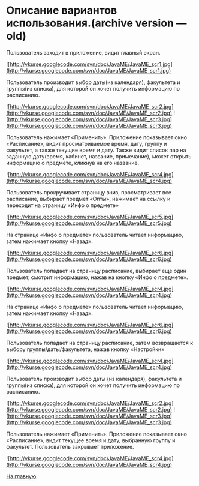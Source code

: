 # Описание вариантов использования.(archive version — old) #

Пользователь заходит в приложение, видит главный экран.

![http://vkurse.googlecode.com/svn/doc/JavaME/JavaME_scr1.jpg](http://vkurse.googlecode.com/svn/doc/JavaME/JavaME_scr1.jpg)

Пользователь производит выбор даты(из календаря), факультета и группы(из списка), для которой он хочет получить информацию по расписанию.

![http://vkurse.googlecode.com/svn/doc/JavaME/JavaME_scr2.jpg](http://vkurse.googlecode.com/svn/doc/JavaME/JavaME_scr2.jpg) ![http://vkurse.googlecode.com/svn/doc/JavaME/JavaME_scr3.jpg](http://vkurse.googlecode.com/svn/doc/JavaME/JavaME_scr3.jpg)

Пользователь нажимает «Применить». Приложение показывает окно «Расписание», видит просматриваемое время, дату, группу и факультет, а также текущие время и дату.
Также видит список пар на заданную дату(время, кабинет, название, примечание), может открыть информацию о предмете, кликнув на его название.

![http://vkurse.googlecode.com/svn/doc/JavaME/JavaME_scr4.jpg](http://vkurse.googlecode.com/svn/doc/JavaME/JavaME_scr4.jpg)

Пользователь прокручивает страницу вниз, просматривает все расписание, выбирает предмет «Опты», нажимает на ссылку и переходит на страницу «Инфо о предмете»

![http://vkurse.googlecode.com/svn/doc/JavaME/JavaME_scr5.jpg](http://vkurse.googlecode.com/svn/doc/JavaME/JavaME_scr5.jpg)

На странице «Инфо о предмете» пользователь читает информацию, затем нажимает кнопку «Назад».

![http://vkurse.googlecode.com/svn/doc/JavaME/JavaME_scr6.jpg](http://vkurse.googlecode.com/svn/doc/JavaME/JavaME_scr6.jpg)

Пользователь попадает на страницу расписание, выбирает еще один предмет, смотрит информацию, нажав на кнопку «Инфо о предмете».

![http://vkurse.googlecode.com/svn/doc/JavaME/JavaME_scr4.jpg](http://vkurse.googlecode.com/svn/doc/JavaME/JavaME_scr4.jpg)

На странице «Инфо о предмете» пользователь читает информацию, затем нажимает кнопку «Назад».

![http://vkurse.googlecode.com/svn/doc/JavaME/JavaME_scr6.jpg](http://vkurse.googlecode.com/svn/doc/JavaME/JavaME_scr6.jpg)

Пользователь попадает на страницу расписание, затем возвращается к выбору группы/даты/факультета, нажав кнопку «Настройки»

![http://vkurse.googlecode.com/svn/doc/JavaME/JavaME_scr4.jpg](http://vkurse.googlecode.com/svn/doc/JavaME/JavaME_scr4.jpg)

Пользователь производит выбор даты (из календаря), факультета и группы(из списка), для которой он хочет получить информацию по расписанию.

![http://vkurse.googlecode.com/svn/doc/JavaME/JavaME_scr2.jpg](http://vkurse.googlecode.com/svn/doc/JavaME/JavaME_scr2.jpg) ![http://vkurse.googlecode.com/svn/doc/JavaME/JavaME_scr3.jpg](http://vkurse.googlecode.com/svn/doc/JavaME/JavaME_scr3.jpg)

Пользователь нажимает «Применить». Приложение показывает окно «Расписание», видит текущее время и дату, выбранную группу и факультет.
Пользователь закрывает приложение.

![http://vkurse.googlecode.com/svn/doc/JavaME/JavaME_scr4.jpg](http://vkurse.googlecode.com/svn/doc/JavaME/JavaME_scr4.jpg)


[На главную](http://code.google.com/p/vkurse/wiki/Java)